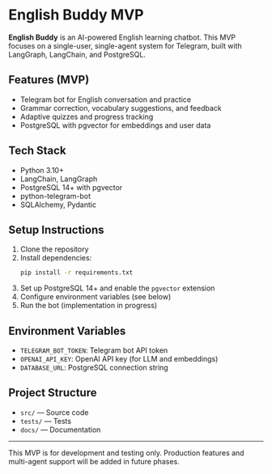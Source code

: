 # English Buddy MVP

**English Buddy** is an AI-powered English learning chatbot. This MVP focuses on a single-user, single-agent system for Telegram, built with LangGraph, LangChain, and PostgreSQL.

## Features (MVP)
- Telegram bot for English conversation and practice
- Grammar correction, vocabulary suggestions, and feedback
- Adaptive quizzes and progress tracking
- PostgreSQL with pgvector for embeddings and user data

## Tech Stack
- Python 3.10+
- LangChain, LangGraph
- PostgreSQL 14+ with pgvector
- python-telegram-bot
- SQLAlchemy, Pydantic

## Setup Instructions
1. Clone the repository
2. Install dependencies:
   ```bash
   pip install -r requirements.txt
   ```
3. Set up PostgreSQL 14+ and enable the `pgvector` extension
4. Configure environment variables (see below)
5. Run the bot (implementation in progress)

## Environment Variables
- `TELEGRAM_BOT_TOKEN`: Telegram bot API token
- `OPENAI_API_KEY`: OpenAI API key (for LLM and embeddings)
- `DATABASE_URL`: PostgreSQL connection string

## Project Structure
- `src/` — Source code
- `tests/` — Tests
- `docs/` — Documentation

---

This MVP is for development and testing only. Production features and multi-agent support will be added in future phases. 